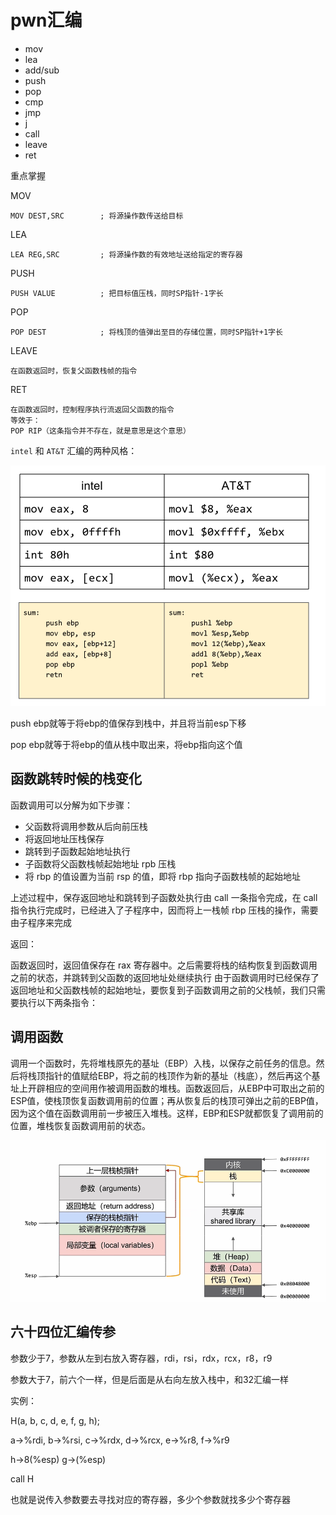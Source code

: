 # pwn汇编



- mov
- lea
- add/sub
- push
- pop
- cmp
- jmp
- j
- call
- leave
- ret



重点掌握



MOV

```
MOV DEST,SRC		; 将源操作数传送给目标
```



LEA

```
LEA REG,SRC			; 将源操作数的有效地址送给指定的寄存器
```



PUSH

```
PUSH VALUE 			; 把目标值压栈，同时SP指针-1字长
```



POP

```
POP DEST			; 将栈顶的值弹出至目的存储位置，同时SP指针+1字长
```



LEAVE

```
在函数返回时，恢复父函数栈帧的指令
```



RET

```
在函数返回时，控制程序执行流返回父函数的指令
等效于：
POP RIP（这条指令并不存在，就是意思是这个意思）
```



`intel` 和 `AT&T` 汇编的两种风格：

![image-20241119161951468](../_media/image-20241119161951468.png)





push ebp就等于将ebp的值保存到栈中，并且将当前esp下移

pop ebp就等于将ebp的值从栈中取出来，将ebp指向这个值



## 函数跳转时候的栈变化

函数调用可以分解为如下步骤：

- 父函数将调用参数从后向前压栈
- 将返回地址压栈保存
- 跳转到子函数起始地址执行
- 子函数将父函数栈帧起始地址 rpb 压栈
- 将 rbp 的值设置为当前 rsp 的值，即将 rbp 指向子函数栈帧的起始地址

上述过程中，保存返回地址和跳转到子函数处执行由 call 一条指令完成，在 call 指令执行完成时，已经进入了子程序中，因而将上一栈帧 rbp 压栈的操作，需要由子程序来完成



返回：

函数返回时，返回值保存在 rax 寄存器中。之后需要将栈的结构恢复到函数调用之前的状态，并跳转到父函数的返回地址处继续执行
由于函数调用时已经保存了返回地址和父函数栈帧的起始地址，要恢复到子函数调用之前的父栈帧，我们只需要执行以下两条指令：







## 调用函数

调用一个函数时，先将堆栈原先的基址（EBP）入栈，以保存之前任务的信息。然后将栈顶指针的值赋给EBP，将之前的栈顶作为新的基址（栈底），然后再这个基址上开辟相应的空间用作被调用函数的堆栈。函数返回后，从EBP中可取出之前的ESP值，使栈顶恢复函数调用前的位置；再从恢复后的栈顶可弹出之前的EBP值，因为这个值在函数调用前一步被压入堆栈。这样，EBP和ESP就都恢复了调用前的位置，堆栈恢复函数调用前的状态。



![image-20241101170016036](../_media/image-20241101170016036.png)





## 六十四位汇编传参

参数少于7，参数从左到右放入寄存器，rdi，rsi，rdx，rcx，r8，r9

参数大于7，前六个一样，但是后面是从右向左放入栈中，和32汇编一样

实例：

 H(a, b, c, d, e, f, g, h);

 a->%rdi, b->%rsi, c->%rdx, d->%rcx, e->%r8, f->%r9 

h->8(%esp) g->(%esp) 

call H

也就是说传入参数要去寻找对应的寄存器，多少个参数就找多少个寄存器